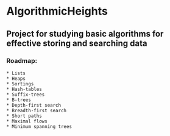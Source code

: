 AlgorithmicHeights
==================
Project for studying basic algorithms for effective storing and searching data
----------------------
### Roadmap:
	* Lists
	* Heaps
	* Sortings
	* Hash-tables
	* Suffix-trees
	* B-trees
	* Depth-first search
	* Breadth-first search
	* Short paths
	* Maximal flows
	* Minimum spanning trees
